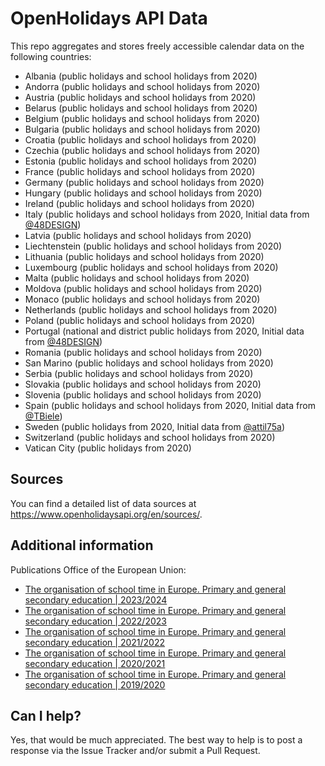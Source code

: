 ﻿# OpenHolidays API Data

This repo aggregates and stores freely accessible calendar data on the following countries:

+ Albania (public holidays and school holidays from 2020)
+ Andorra (public holidays and school holidays from 2020)
+ Austria (public holidays and school holidays from 2020)
+ Belarus (public holidays and school holidays from 2020)
+ Belgium (public holidays and school holidays from 2020)
+ Bulgaria (public holidays and school holidays from 2020)
+ Croatia (public holidays and school holidays from 2020)
+ Czechia (public holidays and school holidays from 2020)
+ Estonia (public holidays and school holidays from 2020)
+ France (public holidays and school holidays from 2020)
+ Germany (public holidays and school holidays from 2020)
+ Hungary (public holidays and school holidays from 2020)
+ Ireland (public holidays and school holidays from 2020)
+ Italy (public holidays and school holidays from 2020, Initial data from [@48DESIGN](https://github.com/48design))
+ Latvia (public holidays and school holidays from 2020)
+ Liechtenstein (public holidays and school holidays from 2020)
+ Lithuania (public holidays and school holidays from 2020)
+ Luxembourg (public holidays and school holidays from 2020)
+ Malta (public holidays and school holidays from 2020)
+ Moldova (public holidays and school holidays from 2020)
+ Monaco (public holidays and school holidays from 2020)
+ Netherlands (public holidays and school holidays from 2020)
+ Poland (public holidays and school holidays from 2020)
+ Portugal (national and district public holidays from 2020, Initial data from [@48DESIGN](https://github.com/48design))
+ Romania (public holidays and school holidays from 2020)
+ San Marino (public holidays and school holidays from 2020)
+ Serbia (public holidays and school holidays from 2020)
+ Slovakia (public holidays and school holidays from 2020)
+ Slovenia (public holidays and school holidays from 2020)
+ Spain (public holidays and school holidays from 2020, Initial data from [@TBiele](https://github.com/TBiele))
+ Sweden (public holidays from 2020, Initial data from [@attil75a](https://github.com/attil75a))
+ Switzerland (public holidays and school holidays from 2020)
+ Vatican City (public holidays from 2020)

## Sources

You can find a detailed list of data sources at https://www.openholidaysapi.org/en/sources/.

## Additional information

Publications Office of the European Union:

+ [The organisation of school time in Europe. Primary and general secondary education | 2023/2024](https://op.europa.eu/en/publication-detail/-/publication/caea97f5-6194-11ee-9220-01aa75ed71a1)
+ [The organisation of school time in Europe. Primary and general secondary education | 2022/2023](https://op.europa.eu/en/publication-detail/-/publication/080f40cc-63d3-11ed-92ed-01aa75ed71a1)
+ [The organisation of school time in Europe. Primary and general secondary education | 2021/2022](https://op.europa.eu/en/publication-detail/-/publication/f4e1c244-19ba-11ec-b4fe-01aa75ed71a1)
+ [The organisation of school time in Europe. Primary and general secondary education | 2020/2021](https://op.europa.eu/en/publication-detail/-/publication/7260fb98-0dcc-11eb-bc07-01aa75ed71a1)
+ [The organisation of school time in Europe. Primary and general secondary education | 2019/2020](https://op.europa.eu/en/publication-detail/-/publication/5f888c4e-e0d9-11e9-9c4e-01aa75ed71a1)

## Can I help?

Yes, that would be much appreciated. The best way to help is to post a response via the Issue Tracker and/or submit a Pull Request.